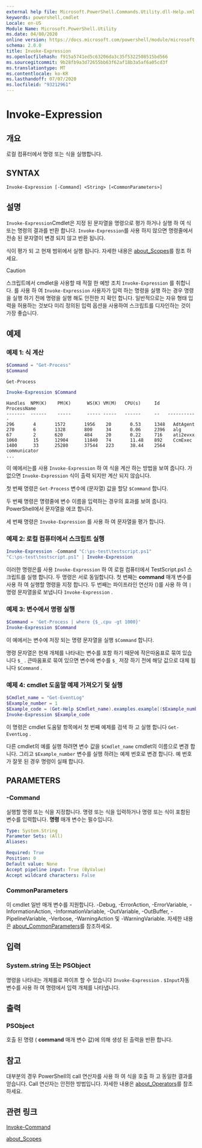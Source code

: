 ```yaml
---
external help file: Microsoft.PowerShell.Commands.Utility.dll-Help.xml
keywords: powershell,cmdlet
Locale: en-US
Module Name: Microsoft.PowerShell.Utility
ms.date: 04/08/2020
online version: https://docs.microsoft.com/powershell/module/microsoft.powershell.utility/invoke-expression?view=powershell-7.1&WT.mc_id=ps-gethelp
schema: 2.0.0
title: Invoke-Expression
ms.openlocfilehash: f915a5741ed5c63206da3c35f5322508515bd566
ms.sourcegitcommit: 9b28fb9a3d72655bb63f62af18b3a5af6a05cd3f
ms.translationtype: MT
ms.contentlocale: ko-KR
ms.lasthandoff: 07/07/2020
ms.locfileid: "93212961"
---
```

# Invoke-Expression

## 개요
로컬 컴퓨터에서 명령 또는 식을 실행합니다.

## SYNTAX

```
Invoke-Expression [-Command] <String> [<CommonParameters>]
```

## 설명

`Invoke-Expression`Cmdlet은 지정 된 문자열을 명령으로 평가 하거나 실행 하 여 식 또는 명령의 결과를 반환 합니다. `Invoke-Expression`를 사용 하지 않으면 명령줄에서 전송 된 문자열이 변경 되지 않고 반환 됩니다.

식이 평가 되 고 현재 범위에서 실행 됩니다. 자세한 내용은 [about_Scopes](../Microsoft.PowerShell.Core/About/about_Scopes.md)를 참조 하세요.

> [!CAUTION]
> 스크립트에서 cmdlet을 사용할 때 적절 한 예방 조치 `Invoke-Expression` 를 취합니다. 를 사용 하 여 `Invoke-Expression` 사용자가 입력 하는 명령을 실행 하는 경우 명령을 실행 하기 전에 명령을 실행 해도 안전한 지 확인 합니다. 일반적으로는 자유 형태 입력을 허용하는 것보다 미리 정의된 입력 옵션을 사용하여 스크립트를 디자인하는 것이 가장 좋습니다.

## 예제

### 예제 1: 식 계산

```powershell
$Command = "Get-Process"
$Command
```

```Output
Get-Process
```

```powershell
Invoke-Expression $Command
```

```Output
Handles  NPM(K)    PM(K)      WS(K) VM(M)   CPU(s)     Id   ProcessName
-------  ------    -----      ----- -----   ------     --   -----------
296       4       1572       1956    20       0.53     1348   AdtAgent
270       6       1328       800     34       0.06     2396   alg
67        2       620        484     20       0.22     716    ati2evxx
1060      15      12904      11840   74       11.48    892    CcmExec
1400      33      25280      37544   223      38.44    2564   communicator
...
```

이 예에서는를 사용 `Invoke-Expression` 하 여 식을 계산 하는 방법을 보여 줍니다. 가 없으면 `Invoke-Expression` 식이 출력 되지만 계산 되지 않습니다.

첫 번째 명령은 `Get-Process` 변수에 (문자열) 값을 할당 `$Command` 합니다.

두 번째 명령은 명령줄에 변수 이름을 입력하는 경우의 효과를 보여 줍니다. PowerShell에서 문자열을 에코 합니다.

세 번째 명령은 `Invoke-Expression` 를 사용 하 여 문자열을 평가 합니다.

### 예제 2: 로컬 컴퓨터에서 스크립트 실행

```powershell
Invoke-Expression -Command "C:\ps-test\testscript.ps1"
"C:\ps-test\testscript.ps1" | Invoke-Expression
```

이러한 명령은를 사용 `Invoke-Expression` 하 여 로컬 컴퓨터에서 TestScript.ps1 스크립트를 실행 합니다. 두 명령은 서로 동일합니다. 첫 번째는 **command** 매개 변수를 사용 하 여 실행할 명령을 지정 합니다.
두 번째는 파이프라인 연산자 ()를 사용 하 여 `|` 명령 문자열을로 보냅니다 `Invoke-Expression` .

### 예제 3: 변수에서 명령 실행

```powershell
$Command = 'Get-Process | where {$_.cpu -gt 1000}'
Invoke-Expression $Command
```

이 예에서는 변수에 저장 되는 명령 문자열을 실행 `$Command` 합니다.

명령 문자열은 현재 개체를 나타내는 변수를 포함 하기 때문에 작은따옴표로 묶여 있습니다 `$_` . 큰따옴표로 묶여 있으면 변수에 변수를 `$_` 저장 하기 전에 해당 값으로 대체 됩니다 `$Command` .

### 예제 4: cmdlet 도움말 예제 가져오기 및 실행

```powershell
$Cmdlet_name = "Get-EventLog"
$Example_number = 1
$Example_code = (Get-Help $Cmdlet_name).examples.example[($Example_number-1)].code
Invoke-Expression $Example_code
```

이 명령은 cmdlet 도움말 항목에서 첫 번째 예제를 검색 하 고 실행 합니다 `Get-EventLog` .

다른 cmdlet의 예를 실행 하려면 변수 값을 `$Cmdlet_name` cmdlet의 이름으로 변경 합니다. 그리고 `$Example_number` 변수를 실행 하려는 예제 번호로 변경 합니다. 예 번호가 잘못 된 경우 명령이 실패 합니다.

## PARAMETERS

### -Command

실행할 명령 또는 식을 지정합니다. 명령 또는 식을 입력하거나 명령 또는 식이 포함된 변수를 입력합니다. **명령** 매개 변수는 필수입니다.

```yaml
Type: System.String
Parameter Sets: (All)
Aliases:

Required: True
Position: 0
Default value: None
Accept pipeline input: True (ByValue)
Accept wildcard characters: False
```

### CommonParameters

이 cmdlet 일반 매개 변수를 지원합니다. -Debug, -ErrorAction, -ErrorVariable, -InformationAction, -InformationVariable, -OutVariable, -OutBuffer, -PipelineVariable, -Verbose, -WarningAction 및 -WarningVariable. 자세한 내용은 [about_CommonParameters](../Microsoft.PowerShell.Core/About/about_CommonParameters.md)를 참조하세요.

## 입력

### System.string 또는 PSObject

명령을 나타내는 개체를로 파이프 할 수 있습니다 `Invoke-Expression` .
`$Input`자동 변수를 사용 하 여 명령에서 입력 개체를 나타냅니다.

## 출력

### PSObject

호출 된 명령 ( **command** 매개 변수 값)에 의해 생성 된 출력을 반환 합니다.

## 참고

대부분의 경우 PowerShell의 call 연산자를 사용 하 여 식을 호출 하 고 동일한 결과를 얻습니다.
Call 연산자는 안전한 방법입니다. 자세한 내용은 [about_Operators](../microsoft.powershell.core/about/about_operators.md#call-operator-)를 참조 하세요.

## 관련 링크

[Invoke-Command](../Microsoft.PowerShell.Core/Invoke-Command.md)

[about_Scopes](../Microsoft.PowerShell.Core/About/about_Scopes.md)

